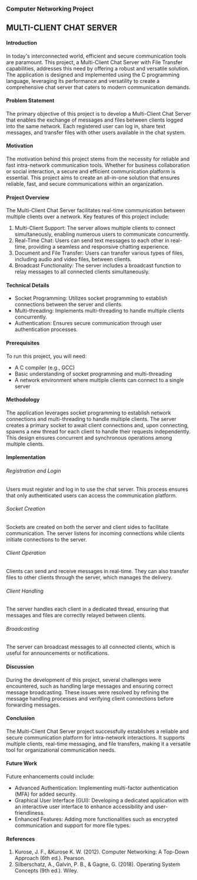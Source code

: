 ### Computer Networking Project

## MULTI-CLIENT CHAT SERVER

#### Introduction
In today's interconnected world, efficient and secure communication tools are paramount. This project, a Multi-Client Chat Server with File Transfer capabilities, addresses this need by offering a robust and versatile solution. The application is designed and implemented using the C programming language, leveraging its performance and versatility to create a comprehensive chat server that caters to modern communication demands.

#### Problem Statement
The primary objective of this project is to develop a Multi-Client Chat Server that enables the exchange of messages and files between clients logged into the same network. Each registered user can log in, share text messages, and transfer files with other users available in the chat system.

#### Motivation
The motivation behind this project stems from the necessity for reliable and fast intra-network communication tools. Whether for business collaboration or social interaction, a secure and efficient communication platform is essential. This project aims to create an all-in-one solution that ensures reliable, fast, and secure communications within an organization.

#### Project Overview
The Multi-Client Chat Server facilitates real-time communication between multiple clients over a network. Key features of this project include:

1. Multi-Client Support: The server allows multiple clients to connect simultaneously, enabling numerous users to communicate concurrently.
2. Real-Time Chat: Users can send text messages to each other in real-time, providing a seamless and responsive chatting experience.
3. Document and File Transfer: Users can transfer various types of files, including audio and video files, between clients.
4. Broadcast Functionality: The server includes a broadcast function to relay messages to all connected clients simultaneously.

#### Technical Details
- Socket Programming: Utilizes socket programming to establish connections between the server and clients.
- Multi-threading: Implements multi-threading to handle multiple clients concurrently.
- Authentication: Ensures secure communication through user authentication processes.

#### Prerequisites
To run this project, you will need:
- A C compiler (e.g., GCC)
- Basic understanding of socket programming and multi-threading
- A network environment where multiple clients can connect to a single server

#### Methodology
The application leverages socket programming to establish network connections and multi-threading to handle multiple clients. The server creates a primary socket to await client connections and, upon connecting, spawns a new thread for each client to handle their requests independently. This design ensures concurrent and synchronous operations among multiple clients.

#### Implementation
###### Registration and Login
Users must register and log in to use the chat server. This process ensures that only authenticated users can access the communication platform.
###### Socket Creation
Sockets are created on both the server and client sides to facilitate communication. The server listens for incoming connections while clients initiate connections to the server.
###### Client Operation
Clients can send and receive messages in real-time. They can also transfer files to other clients through the server, which manages the delivery.
###### Client Handling
The server handles each client in a dedicated thread, ensuring that messages and files are correctly relayed between clients.
###### Broadcasting
The server can broadcast messages to all connected clients, which is useful for announcements or notifications.

#### Discussion
During the development of this project, several challenges were encountered, such as handling large messages and ensuring correct message broadcasting. These issues were resolved by refining the message handling processes and verifying client connections before forwarding messages.

#### Conclusion
The Multi-Client Chat Server project successfully establishes a reliable and secure communication platform for intra-network interactions. It supports multiple clients, real-time messaging, and file transfers, making it a versatile tool for organizational communication needs.

#### Future Work
Future enhancements could include:
- Advanced Authentication: Implementing multi-factor authentication (MFA) for added security.
- Graphical User Interface (GUI): Developing a dedicated application with an interactive user interface to enhance accessibility and user-friendliness.
- Enhanced Features: Adding more functionalities such as encrypted communication and support for more file types.

#### References
1. Kurose, J. F., &Kurose K. W. (2012). Computer Networking: A Top-Down Approach (6th ed.). Pearson.
2. Silberschatz, A., Galvin, P. B., & Gagne, G. (2018). Operating System Concepts (9th ed.). Wiley.
